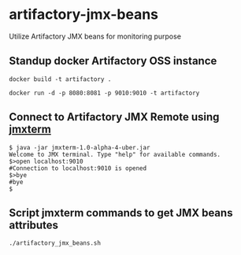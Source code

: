 # artifactory-jmx-beans
Utilize Artifactory JMX beans for monitoring purpose

## Standup docker Artifactory OSS instance

`docker build -t artifactory .`

`docker run -d -p 8080:8081 -p 9010:9010 -t artifactory`

## Connect to Artifactory JMX Remote using [jmxterm](http://wiki.cyclopsgroup.org/jmxterm/download.html)

```
$ java -jar jmxterm-1.0-alpha-4-uber.jar
Welcome to JMX terminal. Type "help" for available commands.
$>open localhost:9010
#Connection to localhost:9010 is opened
$>bye
#bye
$
```

## Script jmxterm commands to get JMX beans attributes

`./artifactory_jmx_beans.sh`
